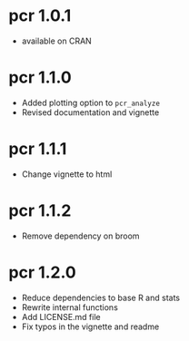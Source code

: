 # pcr 1.0.1

  - available on CRAN

# pcr 1.1.0  

  - Added plotting option to `pcr_analyze`  
  - Revised documentation and vignette  

# pcr 1.1.1

  - Change vignette to html

# pcr 1.1.2
  
  - Remove dependency on broom 

# pcr 1.2.0
 
  - Reduce dependencies to base R and stats
  - Rewrite internal functions
  - Add LICENSE.md file
  - Fix typos in the vignette and readme
